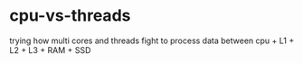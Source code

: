 # cpu-vs-threads
trying how multi cores and threads fight to process data between cpu + L1 + L2 + L3 + RAM + SSD
